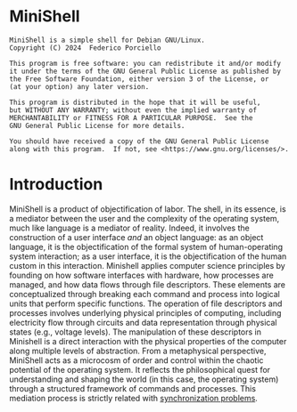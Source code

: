 # MiniShell

    MiniShell is a simple shell for Debian GNU/Linux.
    Copyright (C) 2024  Federico Porciello

    This program is free software: you can redistribute it and/or modify
    it under the terms of the GNU General Public License as published by
    the Free Software Foundation, either version 3 of the License, or
    (at your option) any later version.

    This program is distributed in the hope that it will be useful,
    but WITHOUT ANY WARRANTY; without even the implied warranty of
    MERCHANTABILITY or FITNESS FOR A PARTICULAR PURPOSE.  See the
    GNU General Public License for more details.

    You should have received a copy of the GNU General Public License
    along with this program.  If not, see <https://www.gnu.org/licenses/>.

# Introduction

MiniShell is a product of objectification of labor. The shell, in its essence, is a mediator between the user and the complexity of the operating system, much like language is a mediator of reality. Indeed, it 
involves the construction of a user interface *and* an object language: as an object language, it is the objectification of the formal system of human-operating system interaction; as a user interface, it is the 
objectification of the human custom in this interaction.
Minishell applies computer science principles by founding on how software interfaces with hardware, how processes are managed, and how data flows through file descriptors. These elements are conceptualized through 
breaking each command and process into logical units that perform specific functions.
The operation of file descriptors and processes involves underlying physical principles of computing, including electricity flow through circuits and data representation through physical states (e.g., voltage 
levels). The manipulation of these descriptors in Minishell is a direct interaction with the physical properties of the computer along multiple levels of abstraction.
From a metaphysical perspective, MiniShell acts as a microcosm of order and control within the chaotic potential of the operating system. It reflects the philosophical quest for understanding and shaping the 
world (in this case, the operating system) through a structured framework of commands and processes. This mediation process is strictly related with [synchronization problems](https://github.com/fporciel2/Philosophers).

